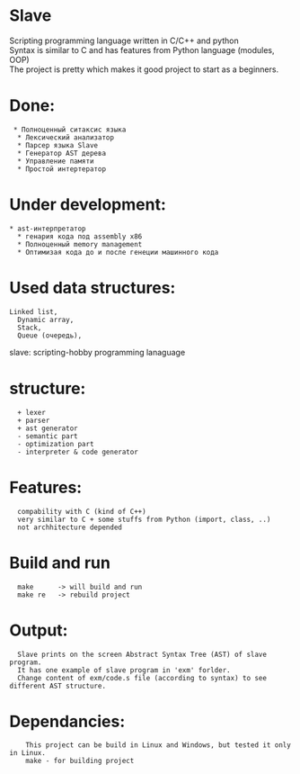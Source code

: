 # Slave
Scripting programming language written in C/C++ and python<br/>
Syntax is similar to C and has features from Python language (modules, OOP)<br/>
The project is pretty which makes it good project to start as a beginners.


# Done:
```
 * Полноценный ситаксис языка
  * Лексический анализатор
  * Парсер языка Slave
  * Генератор AST дерева
  * Управление памяти
  * Простой интертератор
```
# Under development:
```
* ast-интерпретатор
  * генария кода под assembly x86
  * Полноценный memory management
  * Оптимизая кода до и после генеции машинного кода
```

# Used data structures:
```
Linked list,
  Dynamic array,
  Stack,
  Queue (очередь),
```


slave: scripting-hobby programming lanaguage

# structure:
```
  + lexer
  + parser
  + ast generator
  - semantic part
  - optimization part
  - interpreter & code generator
```

# Features:
```
  compability with C (kind of C++)
  very similar to C + some stuffs from Python (import, class, ..)
  not archhitecture depended
```

# Build and run
```
  make      -> will build and run
  make re   -> rebuild project
```

# Output:
```
  Slave prints on the screen Abstract Syntax Tree (AST) of slave program. 
  It has one example of slave program in 'exm' forlder.
  Change content of exm/code.s file (according to syntax) to see different AST structure.
```

# Dependancies:
```
    This project can be build in Linux and Windows, but tested it only in Linux.
    make - for building project
```
